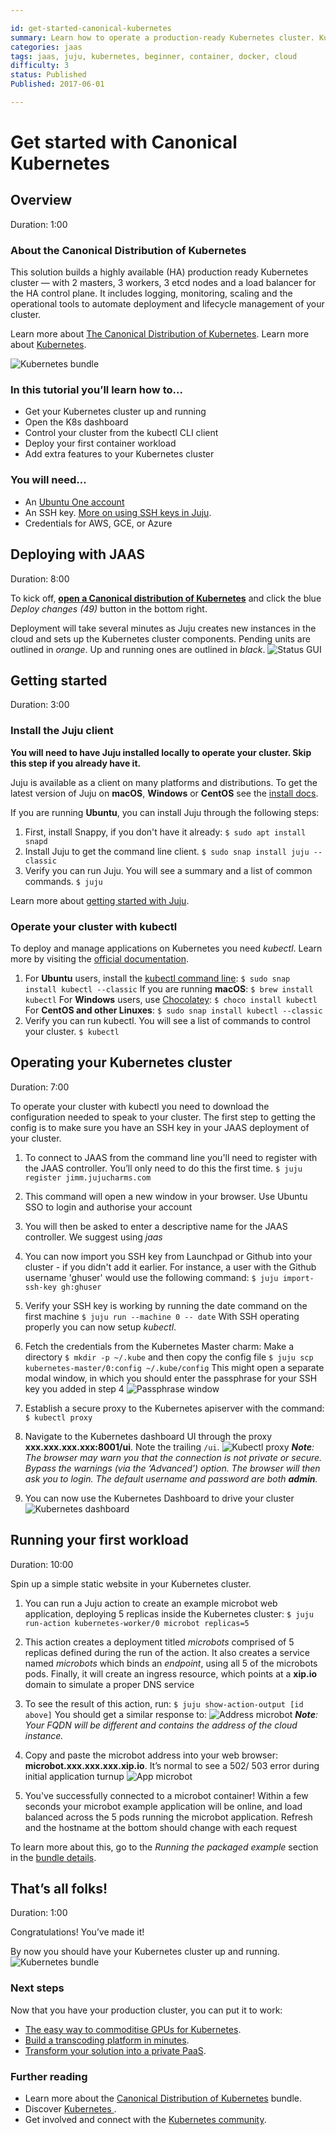 ```yaml
---

id: get-started-canonical-kubernetes
summary: Learn how to operate a production-ready Kubernetes cluster. Kubernetes is a great open-source orchestration system for cloud native infrastructure.
categories: jaas
tags: jaas, juju, kubernetes, beginner, container, docker, cloud
difficulty: 3
status: Published
Published: 2017-06-01

---
```



# Get started with Canonical Kubernetes


## Overview
Duration: 1:00

### About the Canonical Distribution of Kubernetes

This solution builds a highly available (HA) production ready Kubernetes cluster — with 2 masters, 3 workers, 3 etcd nodes and a load balancer for the HA control plane. It includes logging, monitoring, scaling and the operational tools to automate deployment and lifecycle management of your cluster.

Learn more about [The Canonical Distribution of Kubernetes](https://jujucharms.com/canonical-kubernetes/).
Learn more about [Kubernetes](https://kubernetes.io/).

![Kubernetes bundle](./images/kubernetes-bundle.png)


### In this tutorial you’ll learn how to...

- Get your Kubernetes cluster up and running
- Open the K8s dashboard
- Control your cluster from the kubectl CLI client
- Deploy your first container workload
- Add extra features to your Kubernetes cluster


### You will need...

* An [Ubuntu One account](https://login.ubuntu.com/)
* An SSH key. [More on using SSH keys in Juju](https://jujucharms.com/docs/2.1/users-auth#credentials-and-ssh-keys).
* Credentials for AWS, GCE, or Azure



## Deploying with JAAS
Duration: 8:00

To kick off, **[open a Canonical distribution of Kubernetes](https://jujucharms.com/new/?deploy-target=cs:bundle/canonical-kubernetes)** and click the blue _Deploy changes (49)_ button in the bottom right.

Deployment will take several minutes as Juju creates new instances in the cloud and sets up the Kubernetes cluster components. Pending units are outlined in *orange*. Up and running ones are outlined in *black*.
![Status GUI](./images/status-gui.png)

## Getting started
Duration: 3:00

### Install the Juju client

**You will need to have Juju installed locally to operate your cluster. Skip this step if you already have it.**

Juju is available as a client on many platforms and distributions. To get the latest version of Juju on **macOS**, **Windows** or **CentOS** see the [install docs](https://jujucharms.com/docs/stable/reference-install#getting-the-latest-juju).

If you are running **Ubuntu**, you can install Juju through the following steps:

1. First, install Snappy, if you don't have it already:
`$ sudo apt install snapd`
2. Install Juju to get the command line client.
`$ sudo snap install juju --classic`
3. Verify you can run Juju. You will see a summary and a list of common commands.
`$ juju`

Learn more about [getting started with Juju](https://jujucharms.com/docs/stable/getting-started).


### Operate your cluster with kubectl

To deploy and manage applications on Kubernetes you need *kubectl*. Learn more
by visiting the [official documentation](https://kubernetes.io/docs/user-guide/kubectl/).

1. For **Ubuntu** users, install the [kubectl command line](https://kubernetes.io/docs/tasks/tools/install-kubectl/):
`$ sudo snap install kubectl --classic`
If you are running **macOS**:
`$ brew install kubectl`
For **Windows** users, use [Chocolatey](https://chocolatey.org/install):
`$ choco install kubectl`
For **CentOS and other Linuxes**:
`$ sudo snap install kubectl --classic`
2. Verify you can run kubectl. You will see a list of commands to control your cluster.
`$ kubectl`


## Operating your Kubernetes cluster
Duration: 7:00

To operate your cluster with kubectl you need to download the configuration
needed to speak to your cluster. The first step to getting the config is to
make sure you have an SSH key in your JAAS deployment of your cluster.

1. To connect to JAAS from the command line you'll need to register with the JAAS controller. You’ll only need to do this the first time.
`$ juju register jimm.jujucharms.com`
2. This command will open a new window in your browser. Use Ubuntu SSO to login and authorise your account
3. You will then be asked to enter a descriptive name for the JAAS controller.  We suggest using *jaas*
4. You can now import you SSH key from Launchpad or Github into your cluster - if you didn't add it earlier. For instance, a user with the Github username 'ghuser' would use the following command:
`$ juju import-ssh-key gh:ghuser`
5. Verify your SSH key is working by running the date command on the first machine 
`$ juju run --machine 0 -- date`
With SSH operating properly you can now setup *kubectl*.
6. Fetch the credentials from the Kubernetes Master charm:
Make a directory
`$ mkdir -p ~/.kube`
and then copy the config file
`$ juju scp kubernetes-master/0:config ~/.kube/config`
This might open a separate modal window, in which you should enter the passphrase for your SSH key you added in step 4
![Passphrase window](./images/passphrase-window.png)
7. Establish a secure proxy to the Kubernetes apiserver with the command:
`$ kubectl proxy`

8. Navigate to the Kubernetes dashboard UI through the proxy **xxx.xxx.xxx.xxx:8001/ui**. Note the trailing `/ui`.
![Kubectl proxy](./images/kubectl-proxy.png)
_**Note**: The browser may warn you that the connection is not private or secure. Bypass the warnings (via the ‘Advanced’) option. The browser will then ask you to login. The default username and password are both **admin**._

9. You can now use the Kubernetes Dashboard to drive your cluster
![Kubernetes dashboard](./images/kubernetes-dashboard.png)


## Running your first workload
Duration: 10:00

Spin up a simple static website in your Kubernetes cluster.

1. You can run a Juju action to create an example microbot web application, deploying 5 replicas inside the Kubernetes cluster:
`$ juju run-action kubernetes-worker/0 microbot replicas=5`  
2. This action creates a deployment titled *microbots* comprised of 5 replicas defined during the run of the action. It also creates a service named *microbots* which binds an *endpoint*, using all 5 of the microbots pods. Finally, it will create an ingress resource, which points at a **xip.io** domain to simulate a proper DNS service
3. To see the result of this action, run:
 `$ juju show-action-output [id above]`
You should get a similar response to:
![Address microbot](./images/access-microbot.png)
_**Note**: Your FQDN will be different and contains the address of the cloud instance._

4. Copy and paste the microbot address into your web browser: **microbot.xxx.xxx.xxx.xip.io**. It’s normal to see a 502/ 503 error during initial application turnup
![App microbot](./images/app-microbot.png)
5. You've successfully connected to a microbot container! Within a few seconds your microbot example application will be online, and load balanced across the 5 pods running the microbot application. Refresh and the hostname at the bottom should change with each request

To learn more about this, go to the *Running the packaged example* section in the [bundle details](https://jujucharms.com/canonical-kubernetes/).



## That’s all folks!
Duration: 1:00

Congratulations! You’ve made it!

By now you should have your Kubernetes cluster up and running.
![Kubernetes bundle](./images/kubernetes-bundle.png)


### Next steps

Now that you have your production cluster, you can put it to work:

* [The easy way to commoditise GPUs for Kubernetes](https://medium.com/intuitionmachine/how-we-commoditized-gpus-for-kubernetes-7131f3e9231f).
* [Build a transcoding platform in minutes](https://github.com/deis/workflow).
* [Transform your solution into a private PaaS](https://insights.ubuntu.com/2017/03/27/job-concurrency-in-kubernetes-lxd-cpu-pinning-to-the-rescue/).


### Further reading

* Learn more about the [Canonical Distribution of Kubernetes](https://jujucharms.com/canonical-kubernetes/) bundle.
* Discover [Kubernetes ](https://jujucharms.com/kubernetes).
* Get involved and connect with the [Kubernetes community](https://kubernetes.io/community/).
